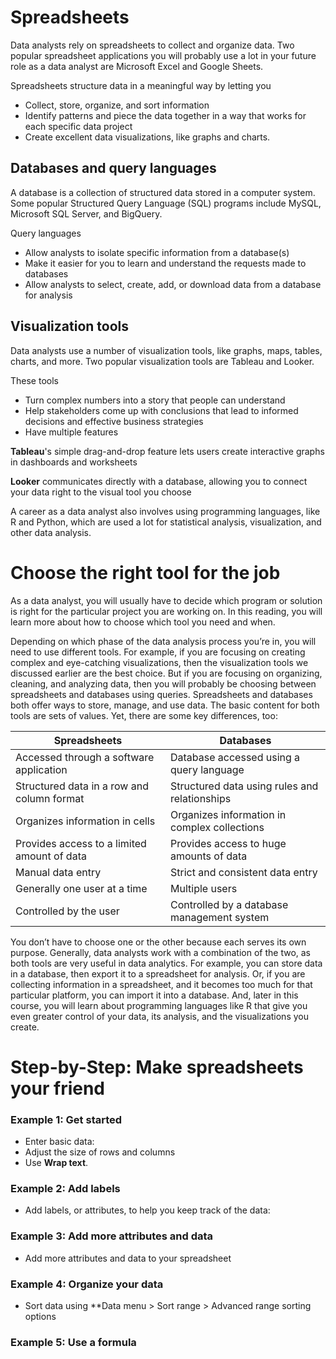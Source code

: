 # Spreadsheets

Data analysts rely on spreadsheets to collect and organize data. Two popular spreadsheet applications you will probably use a lot in your future role as a data analyst are Microsoft Excel and Google Sheets.

Spreadsheets structure data in a meaningful way by letting you

* Collect, store, organize, and sort information
* Identify patterns and piece the data together in a way that works for each specific data project
* Create excellent data visualizations, like graphs and charts.

## Databases and query languages

A database is a collection of structured data stored in a computer system. Some popular Structured Query Language (SQL) programs include MySQL, Microsoft SQL Server, and BigQuery.

Query languages

* Allow analysts to isolate specific information from a database(s)
* Make it easier for you to learn and understand the requests made to databases
* Allow analysts to select, create, add, or download data from a database for analysis

## Visualization tools

Data analysts use a number of visualization tools, like graphs, maps, tables, charts, and more. Two popular visualization tools are Tableau and Looker.

These tools

- Turn complex numbers into a story that people can understand
- Help stakeholders come up with conclusions that lead to informed decisions and effective business strategies
- Have multiple features

**Tableau**'s simple drag-and-drop feature lets users create interactive graphs in dashboards and worksheets

**Looker** communicates directly with a database, allowing you to connect your data right to the visual tool you choose

A career as a data analyst also involves using programming languages, like R and Python, which are used a lot for statistical analysis, visualization, and other data analysis.

# Choose the right tool for the job

As a data analyst, you will usually have to decide which program or solution is right for the particular project you are working on. In this reading, you will learn more about how to choose which tool you need and when.

Depending on which phase of the data analysis process you’re in, you will need to use different tools. For example, if you are focusing on creating complex and eye-catching visualizations, then the visualization tools we discussed earlier are the best choice. But if you are focusing on organizing, cleaning, and analyzing data, then you will probably be choosing between spreadsheets and databases using queries. Spreadsheets and databases both offer ways to store, manage, and use data. The basic content for both tools are sets of values. Yet, there are some key differences, too:


| Spreadsheets                                | Databases                                     |
| --------------------------------------------- | ----------------------------------------------- |
| Accessed through a software application     | Database accessed using a query language      |
| Structured data in a row and column format  | Structured data using rules and relationships |
| Organizes information in cells              | Organizes information in complex collections  |
| Provides access to a limited amount of data | Provides access to huge amounts of data       |
| Manual data entry                           | Strict and consistent data entry              |
| Generally one user at a time                | Multiple users                                |
| Controlled by the user                      | Controlled by a database management system    |

You don’t have to choose one or the other because each serves its own purpose. Generally, data analysts work with a combination of the two, as both tools are very useful in data analytics. For example, you can store data in a database, then export it to a spreadsheet for analysis. Or, if you are collecting information in a spreadsheet, and it becomes too much for that particular platform, you can import it into a database. And, later in this course, you will learn about programming languages like R that give you even greater control of your data, its analysis, and the visualizations you create.

# Step-by-Step: Make spreadsheets your friend

### Example 1: Get started

- Enter basic data:
- Adjust the size of rows and columns
- Use **Wrap text**.

### Example 2: Add labels

- Add labels, or attributes, to help you keep track of the data:

### Example 3: Add more attributes and data

- Add more attributes and data to your spreadsheet

### Example 4: Organize your data

- Sort data using **Data menu > Sort range > Advanced range sorting options

### Example 5: Use a formula
